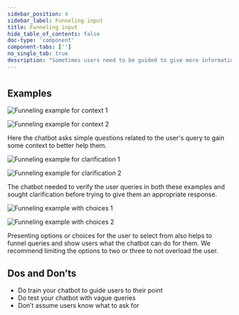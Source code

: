 ```yaml
---
sidebar_position: 4
sidebar_label: Funneling input
title: Funneling input
hide_table_of_contents: false
doc-type: 'component'
component-tabs: ['']
no_single_tab: true
description: "Sometimes users need to be guided to give more information to get the most accurate and appropriate response. This involves funneling user input by giving them options and asking questions. However, asking too many questions to get to the user’s real intent can be time-consuming and frustrating. After a few attempts, chatbots should be trained to either admit defeat gracefully or hand them off to someone that can help."
---
```


# 

## Examples 

![Funneling example for context 1](https://www.figma.com/design/wEptRgAezDU1z80Cn3eZ0o/iX-Pattern-Illustrations?node-id=3218-4341&t=etx1DcSbA7VDx5xD-4)

![Funneling example for context 2](https://www.figma.com/design/wEptRgAezDU1z80Cn3eZ0o/iX-Pattern-Illustrations?node-id=3218-4381&t=etx1DcSbA7VDx5xD-4)

Here the chatbot asks simple questions related to the user's query to gain some context to better help them. 

![Funneling example for clarification 1](https://www.figma.com/design/wEptRgAezDU1z80Cn3eZ0o/iX-Pattern-Illustrations?node-id=3218-4384&t=etx1DcSbA7VDx5xD-4)
    
![Funneling example for clarification 2](https://www.figma.com/design/wEptRgAezDU1z80Cn3eZ0o/iX-Pattern-Illustrations?node-id=3218-4387&t=etx1DcSbA7VDx5xD-4)

The chatbot needed to verify the user queries in both these examples and sought clarification before trying to give them an appropriate response.  

![Funneling example with choices 1](https://www.figma.com/design/wEptRgAezDU1z80Cn3eZ0o/iX-Pattern-Illustrations?node-id=3218-4390&t=etx1DcSbA7VDx5xD-4)

![Funneling example with choices 2](https://www.figma.com/design/wEptRgAezDU1z80Cn3eZ0o/iX-Pattern-Illustrations?node-id=3218-4393&t=etx1DcSbA7VDx5xD-4)

Presenting options or choices for the user to select from also helps to funnel queries and show users what the chatbot can do for them. We recommend limiting the options to two or three to not overload the user. 

## Dos and Don’ts

-	Do train your chatbot to guide users to their point  
-	Do test your chatbot with vague queries   
-	Don’t assume users know what to ask for 
